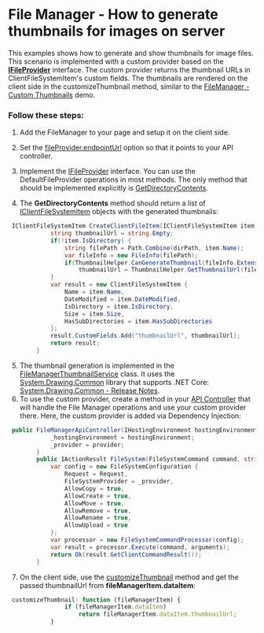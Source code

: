 # File Manager - How to generate thumbnails for images on server

This examples shows how to generate and show thumbnails for image files. This scenario is implemented with a custom provider based on the **[IFileProvider](https://docs.devexpress.com/AspNetCore/DevExtreme.AspNet.Mvc.FileManagement.IFileProvider)** interface. The custom provider returns the thumbnail URLs in ClientFileSystemItem's custom fields. The thumbnails are rendered on the client side in the customizeThumbnail method, similar to the [FileManager - Custom Thumbnails](https://js.devexpress.com/Demos/WidgetsGallery/Demo/FileManager/CustomThumbnails/jQuery/Light/) demo.

### Follow these steps:
1. Add the FileManager to your page and setup it on the client side.
2. Set the [fileProvider.endpointUrl](https://js.devexpress.com/DevExtreme/ApiReference/UI_Widgets/dxFileManager/Configuration/#fileProvider) option so that it points to your API controller.
3. Implement the [IFileProvider](https://docs.devexpress.com/AspNetCore/DevExtreme.AspNet.Mvc.FileManagement.IFileProvider) interface. You can use the DefaultFileProvider operations in most methods. The only method that should be implemented explicitly is [GetDirectoryContents](https://docs.devexpress.com/AspNetCore/DevExtreme.AspNet.Mvc.FileManagement.IFileProvider.GetDirectoryContents(System.String)).

4. The **GetDirectoryContents** method should return a list of [IClientFileSystemItem](https://docs.devexpress.com/AspNetCore/DevExtreme.AspNet.Mvc.FileManagement.IClientFileSystemItem) objects with the generated thumbnails:   
```cs
 IClientFileSystemItem CreateClientFileItem(IClientFileSystemItem item, string dirPath) {
            string thumbnailUrl = string.Empty;
            if(!item.IsDirectory) {
                string filePath = Path.Combine(dirPath, item.Name);
                var fileInfo = new FileInfo(filePath);
                if(ThumbnailHelper.CanGenerateThumbnail(fileInfo.Extension))
                    thumbnailUrl = ThumbnailHelper.GetThumbnailUrl(fileInfo);
            }
            var result = new ClientFileSystemItem {
                Name = item.Name,
                DateModified = item.DateModified,
                IsDirectory = item.IsDirectory,
                Size = item.Size,
                HasSubDirectories = item.HasSubDirectories
            };
            result.CustomFields.Add("thumbnailUrl", thumbnailUrl);
            return result;
        }
```
5. The thumbnail generation is implemented in the [FileManagerThumbnailService](.\CS\FileManagerThumbs\Services\FileManagerThumbnailService.cs) class. It uses the [System.Drawing.Common](https://www.nuget.org/packages/System.Drawing.Common/) library that supports .NET Core: [System.Drawing.Common - Release Notes](https://github.com/dotnet/core/tree/master/release-notes). 
6. To use the custom provider, create a method in your [API Controller](.\CS\FileManagerThumbs\Controllers\FileManagerApiController.cs) that will handle the File Manager operations and use your custom provider there. Here, the custom provider is added via Dependency Injection: 
```cs
 public FileManagerApiController(IHostingEnvironment hostingEnvironment, IFileProvider provider) {
            _hostingEnvironment = hostingEnvironment;
            _provider = provider;
        }
        public IActionResult FileSystem(FileSystemCommand command, string arguments) {
            var config = new FileSystemConfiguration {
                Request = Request,
                FileSystemProvider = _provider,
                AllowCopy = true,
                AllowCreate = true,
                AllowMove = true,
                AllowRemove = true,
                AllowRename = true,
                AllowUpload = true
            };
            var processor = new FileSystemCommandProcessor(config);
            var result = processor.Execute(command, arguments);
            return Ok(result.GetClientCommandResult());
        }
```
7. On the client side, use the [customizeThumbnail](https://js.devexpress.com/DevExtreme/ApiReference/UI_Widgets/dxFileManager/Configuration/#customizeThumbnail) method and get the passed thumbnailUrl from **fileManagerItem.dataItem**:
```js
 customizeThumbnail: function (fileManagerItem) {
                if (fileManagerItem.dataItem)
                    return fileManagerItem.dataItem.thumbnailUrl;
            }
```

